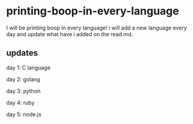 # printing-boop-in-every-language
I will be printing boop in every language! i will add a new language every day and update what have i added on the read.md.

## updates
day 1: C language

day 2: golang

day 3: python

day 4: ruby

day 5: node.js
